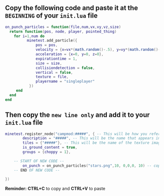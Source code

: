 ## Copy the following code and paste it at the `BEGINNING` of your `init.lua` file

```lua
on_punch_particles = function(file,num,vx,vy,vz,size) 
  return function(pos, node, player, pointed_thing)
    for i=1,num do
		  minetest.add_particle({
			  pos = pos,
			  velocity = {x=vx*(math.random()-.5), y=vy*(math.random()-.5), z=vz*(math.random()-.5)},
			  acceleration = {x=0, y=0, z=0},
			  expirationtime = 1,
			  size = size,
			  collisiondetection = false,
			  vertical = false,
			  texture = file,
			  playername = "singleplayer"
		   })
     end
  end
end
```
## Then copy the `new line only` and add it to your `init.lua` file

```lua
minetest.register_node("campmod:#####", { -- This will be how you reference this block in the code
        description = "#####", -- This will be the name that appears in game
        tiles = {"#####"}, -- This will be the name of the texture image
        is_ground_content = true,
        groups = {choppy = 1},
	
	-- START OF NEW CODE --
        on_punch = on_punch_particles("stars.png",10, 0,0,0, 10) -- copy this line only
	-- END OF NEW CODE --
	
})
```

**Reminder:**  **CTRL+C** to copy and **CTRL+V** to paste


